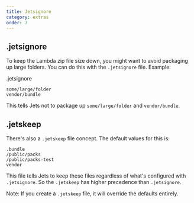 ```yaml
---
title: Jetsignore
category: extras
order: 7
---
```


## .jetsignore

To keep the Lambda zip file size down, you might want to avoid packaging up large folders. You can do this with the `.jetsignore` file.  Example:

.jetsignore

    some/large/folder
    vendor/bundle

This tells Jets not to package up `some/large/folder` and `vendor/bundle`.

## .jetskeep

There's also a `.jetskeep` file concept. The default values for this is:

    .bundle
    /public/packs
    /public/packs-test
    vendor

This file tells Jets to keep these files regardless of what's configured with `.jetsignore`. So the `.jetskeep` has higher precedence than `.jetsignore`.

Note: If you create a `.jetskeep` file, it will override the defaults entirely.